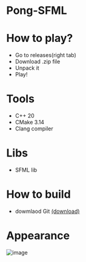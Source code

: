 # Pong-SFML

# How to play?
  - Go to releases(right tab)
  - Download .zip file
  - Unpack it
  - Play!

# Tools
  - C++ 20
  - CMake 3.14
  - Clang compiler

# Libs
  - SFML lib
# How to build 
  - dowmlaod Git [(download)](https://git-scm.com/downloads)
  
# Appearance
![image](https://github.com/0leksandrBondar/Pong-SFML/assets/104301715/af85f365-6203-457d-a342-a71776856c69)
